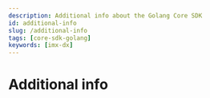 ```yaml
---
description: Additional info about the Golang Core SDK
id: additional-info
slug: /additional-info
tags: [core-sdk-golang]
keywords: [imx-dx]
---
```


# Additional info
